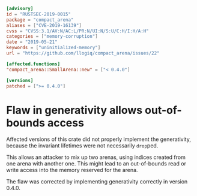 ```toml
[advisory]
id = "RUSTSEC-2019-0015"
package = "compact_arena"
aliases = ["CVE-2019-16139"]
cvss = "CVSS:3.1/AV:N/AC:L/PR:N/UI:N/S:U/C:H/I:H/A:H"
categories = ["memory-corruption"]
date = "2019-05-21"
keywords = ["uninitialized-memory"]
url = "https://github.com/llogiq/compact_arena/issues/22"

[affected.functions]
"compact_arena::SmallArena::new" = ["< 0.4.0"]

[versions]
patched = [">= 0.4.0"]
```

# Flaw in generativity allows out-of-bounds access

Affected versions of this crate did not properly implement the generativity,
because the invariant lifetimes were not necessarily `drop`ped.

This allows an attacker to mix up two arenas, using indices created from one
arena with another one. This might lead to an out-of-bounds read or write
access into the memory reserved for the arena.

The flaw was corrected by implementing generativity correctly in version 0.4.0.
